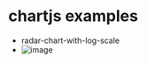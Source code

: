 # chartjs examples

- radar-chart-with-log-scale
- ![image](https://github.com/user-attachments/assets/c8d5f338-4a81-4008-951b-ed3fdb3bc311)
